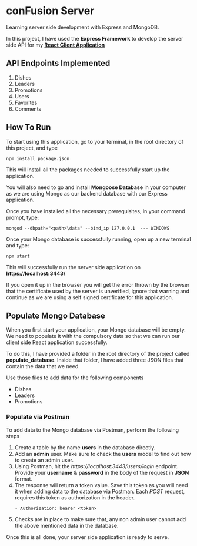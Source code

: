 # conFusion Server
Learning server side development with Express and MongoDB.

In this project, I have used the **Express Framework** to develop the server side API for my **[React Client Application](https://github.com/mnazir23/confusion-react)**

## API Endpoints Implemented
1. Dishes
2. Leaders
3. Promotions
4. Users
5. Favorites
6. Comments

## How To Run
To start using this application, go to your terminal, in the root directory of this project, and type
```
npm install package.json
```
This will install all the packages needed to successfully start up the application.

You will also need to go and install **Mongoose Database** in your computer as we are using Mongo as our backend database with our Express application.

Once you have installed all the necessary prerequisites, in your command prompt, type:
```
mongod --dbpath="<path>\data" --bind_ip 127.0.0.1  --- WINDOWS
```
Once your Mongo database is successfully running, open up a new terminal and type:
```
npm start
```
This will successfully run the server side application on **https://localhost:3443/**

If you open it up in the browser you will get the error thrown by the browser that the certificate used by the server is unverified, ignore that warning and continue as we are using a self signed certificate for this application.

## Populate Mongo Database
When you first start your application, your Mongo database will be empty. We need to populate it with the compulsory data so that we can run our client side React application successfully.

To do this, I have provided a folder in the root directory of the project called **populate_database**. Inside that folder, I have added three JSON files that contain the data that we need.

Use those files to add data for the following components 

- Dishes
- Leaders
- Promotions

### Populate via Postman
To add data to the Mongo database via Postman, perform the following steps

1. Create a table by the name **users** in the database directly.
2. Add an **admin** user. Make sure to check the **users** model to find out how to create an admin user.
3. Using Postman, hit the *https://localhost:3443/users/login* endpoint. Provide your **username** & **password** in the body of the request in **JSON** format.
4. The response will return a token value. Save this token as you will need it when adding data to the database via Postman. Each *POST* request, requires this token as authorization in the header.
    ```
    - Authorization: bearer <token>
    ```
5. Checks are in place to make sure that, any non admin user cannot add the above mentioned data in the database.

Once this is all done, your server side application is ready to serve.